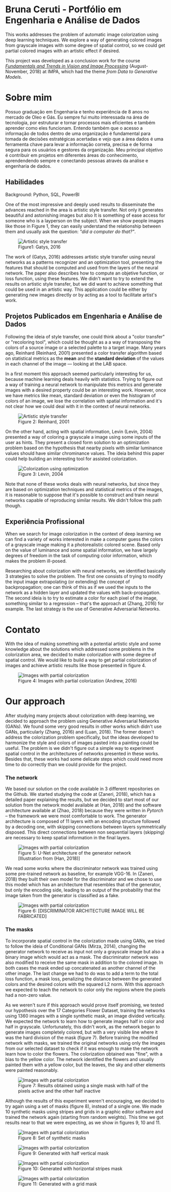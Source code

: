# Bruna Ceruti - Portfólio em Engenharia e Análise de Dados

This works addresses the problem of automatic image colorization using deep learning techniques. We explore a way of generating colored images from grayscale images with some degree of spatial control, so we could get partial colored images with an artistic effect if desired.

This project was developed as a conclusion work for the course *<a href="http://lvelho.impa.br/ip18/" target="_blank">Fundamentals and Trends in Vision and Image Processing</a>* (August-November, 2018) at IMPA, which had the theme *from Data to Generative Models*.


# Sobre mim

Possuo graduação em Engenharia e tenho experiência de 8 anos no mercado de Oleo e Gás. Eu sempre fui muito interessada na área de tecnologia, por estruturar e tornar processos mais eficientes e também aprender como eles funcionam. Entendo também que o acesso a informação de todos dentro de uma organização é fundamental para tomada de decisões estratégicas acertadas e vejo que a área dados é uma ferramenta chave para levar a informação correta, precisa e de forma segura para os usuários e gestores da organização.
Meu principal objetivo é contribuir em projetos em diferentes áreas do conhecimento, aprendendendo sempre e conectando pessoas através da análise e engenharia de dados.


## Habilidades

Background: Python, SQL, PowerBI


One of the most impressive and deeply used results to disseminate the advances reached in the area is artistic style transfer. Not only it generates beautiful and astonishing images but also It is something of ease access for someone who is a layperson on the subject. When we show people images like those in Figure 1, they can easily understand the relationship between them and usually ask the question: *"did a computer do that?"*.

<figure>
<img src='https://github.com/hallpaz/colorization-masks-gans/blob/master/docs/imgs/style_transfer.png?raw=true' alt='Artistic style transfer'/>
<figcaption>Figure1: Gatys, 2016</figcaption> 
</figure>

The work of (Gatys, 2016) addresses artistic style transfer using neural networks as a patterns recognizer and an optimization tool, presenting the features that should be computed and used from the layers of the neural network. The paper also describes how to compute an objetive function, or loss function, using these features. We didn't want to try to extend the results on artistic style transfer, but we did want to achieve something that could be used in an artistic way. This application could be either by generating new images directly or by acting as a tool to facilitate artist's work.

## Projetos Publicados em Engenharia e Análise de Dados

Following the ideia of style transfer, one could think about a "color transfer" or "recoloring tool", which could be thought as a a way of transposing the colors of a source image or a selected palette to a target image. Many years ago, Reinhard (Reinhard, 2001) presented a color transfer algorithm based on statistical metrics as the **mean** and the **standard deviation** of the values in each channel of the image — looking at the LAB space. 

In a first moment this approach seemed particularly interesting for us, because machine learning deals heavily with statistics. Trying to figure out a way of training a neural network to manipulate this metrics and generate images with a desired property could be an interesting work. However, once we have metrics like mean, standard deviation or even the histogram of colors of an image, we lose the correlation with spatial information and it's not clear how we could deal with it in the context of neural networks.

<figure>
<img src='https://github.com/hallpaz/colorization-masks-gans/blob/master/docs/imgs/color_transfer.png?raw=true' alt='Artistic style transfer'/>
<figcaption>Figure 2: Reinhard, 2001</figcaption> 
</figure>

On the other hand, acting with spatial information, Levin (Levin, 2004) presented a way of coloring a grayscale a image using some inputs of the user as hints. They present a closed form solution to an optimization problem based on the hypothesis that nearby pixels with similar luminance values should have similar chrominance values. The ideia behind this paper could help building an interesting tool for assisted colorization.


<figure>
<img src='https://github.com/hallpaz/colorization-masks-gans/blob/master/docs/imgs/levin_colorization_optimization.png?raw=true' alt='Colorization using optimization'/>
<figcaption>Figure 3: Levin, 2004</figcaption> 
</figure>

Note that none of these works deals with neural networks, but since they are based on optimization techniques and statistical metrics of the images, it is reasonable to suppose that it's possible to construct and train neural networks capable of reproducing similar results. We didn't follow this path though.


## Experiência Profissional

When we search for image colorization in the context of deep learning we can find a variety of works interested in make a computer guess the colors of a grayscale image making it a photorealistic colored scene. Based only on the value of luminance and some spatial information, we have largely degrees of freedom in the task of computing color information, which makes the problem ill-posed.

Researching about colorization with neural networks, we identified basically 3 strategies to solve the problem. The first one consists of trying to modify the input image extrapolating (or extending) the concept of backpropagation; one can think of this as if we used the inputs to the network as a hidden layer and updated the values with back-propagation. The second ideia is to try to estimate a color for each pixel of the image, something similar to a regression – that's the approach at (Zhang, 2016) for example. The last strategy is the use of Generative Adversarial Networks.


# Contato 

With the idea of making something with a potential artistic style and some knowledge about the solutions which addressed some problems in the colorization area, we decided to make colorization with some degree of spatial control. We would like to build a way to get partial colorization of images and achieve artistic results like those presented in figure 4.

<figure>
<img src='https://github.com/hallpaz/colorization-masks-gans/blob/master/docs/imgs/partial_colorization.png?raw=true' alt='Images with partial colorization'/>
<figcaption>Figure 4: Images with partial colorization (Andrew, 2016)</figcaption> 
</figure>

# Our approach

After studying many projects about colorization with deep learning, we decided to approach the problem using Generative Adversarial Networks (GANs). We found some very good results in other works which didn't use GANs, particularly (Zhang, 2016) and (Luan, 2018). The former doesn't address the colorization problem specifically, but the ideas developed to harmonize the style and colors of images pasted into a painting could be useful. The problem is we didn't figure out a simple way to experiment spatial control in the architectures of networks presented in these works. Besides that, these works had some delicate steps which could need more time to do correctly than we could provide for the project. 

### The network

We based our solution on the code available in 3 different repositories on the Github. We started studying the code at (Zaneri, 2018), which has a detailed paper explaining the results, but we decided to start most of our solution from the network model available at (Han, 2018) and the software architecture available at (Zhao, 2018) because they were written in *Pytorch* – the framework we were most comfortable to work. The generator  architecture is composed of 11 layers with an encoding structure followed by a decoding one, with skipping connections between layers symmetrically disposed. This direct connections between non sequential layers (skipping) are necessary to keep spatial information in the final layers.

<figure>
<img src='https://github.com/hallpaz/Image-Colorization/blob/master/asset/unet.png?raw=true' alt='Images with partial colorization'/>
<figcaption>Figure 5: U-Net architecture of the generator network [Illustration from (Han, 2018)] </figcaption> 
</figure>

We read some works where the discriminator network was trained using some pre-trained network as baseline, for example VGG-16. In (Zaneri, 2018) they built their own model for the discriminator and we chose to use this model which has an architecture that resembles that of the generator, but only the encoding side, leading to an output of the probability that the image taken from the generator is classified as a fake.

<figure>
<img src='http://via.placeholder.com/640x360' alt='Images with partial colorization'/>
<figcaption>Figure 6: [DISCRIMINATOR ARCHITECTURE IMAGE WILL BE FABRICATED] </figcaption> 
</figure>

### The masks

To incorporate spatial control in the colorization made using GANs, we tried to follow the ideia of Conditional GANs (Mirza, 2014), changing the generator network to receive as input not only a grayscale image but also a binary image which would act as a mask. The discriminator network was also modified to receive the same mask in addition to the colored image. In both cases the mask ended up concatenated as another channel of the other image. The last change we had to do was to add a term to the total loss function, a mask loss, penalizing the distance between the generated colors and the desired colors with the squared L2 norm. With this approach we expected to teach the network to color only the regions where the pixels had a non-zero value. 

As we weren't sure if this approach would prove itself promising, we tested our hypothesis over the 17 Categories Flower Dataset, training the networks using 1360 images with a single synthetic mask, an image divided vertically. We expected the network to learn how to generate images half in color and half in grayscale. Unfortunately, this didn't work, as the network began to generate images completely colored, but with a very visible line where it was the hard division of the mask (figure 7). Before training the modified network with masks, we trained the original networks using only the images from our selected dataset to check if it was enough to make the network learn how to color the flowers. The colorization obtained was "fine", with a bias to the yellow color. The network identified the flowers and usually painted them with a yellow color, but the leaves, the sky and other elements were painted reasonably.

<figure>
<img src='https://github.com/hallpaz/colorization-masks-gans/blob/master/docs/imgs/colored_samples_with_line.png?raw=true' alt='Images with partial colorization'/>
<figcaption>Figure 7: Results obtained using a single mask with half of the pixels active and the other half inactive </figcaption> 
</figure>

Although the results of this experiment weren't encouraging, we decided to try again using a set of masks (figure 8), instead of a single one. We made 10 synthetic masks using stripes and grids in a graphic editor software and trained the network again (starting from random weights). This time we got results near to that we were expecting, as we show in figures 9, 10 and 11.

<figure>
<img src='https://github.com/hallpaz/colorization-masks-gans/blob/master/docs/imgs/masks.png?raw=true' alt='Images with partial colorization'/>
<figcaption>Figure 8: Set of synthetic masks</figcaption> 
</figure>


<figure>
<img src='https://github.com/hallpaz/colorization-masks-gans/blob/master/docs/imgs/half_vertical_flower.png?raw=true' alt='Images with partial colorization'/>
<figcaption>Figure 9: Generated with half vertical mask</figcaption> 
</figure>

<figure>
<img src='https://github.com/hallpaz/colorization-masks-gans/blob/master/docs/imgs/stripes_horizontal_flower.png?raw=true' alt='Images with partial colorization'/>
<figcaption>Figure 10: Generated with horizontal stripes mask</figcaption> 
</figure>

<figure>
<img src='https://github.com/hallpaz/colorization-masks-gans/blob/master/docs/imgs/grid_white_flower.png?raw=true' alt='Images with partial colorization'/>
<figcaption>Figure 11: Generated with a grid mask</figcaption> 
</figure>
